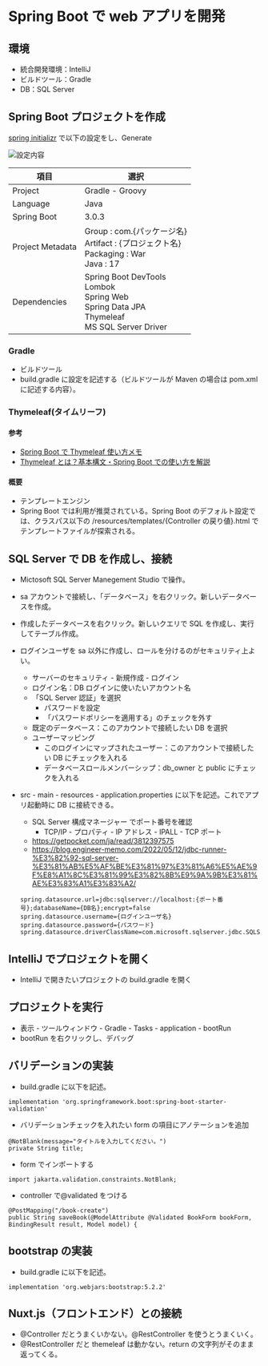 # Spring Boot で web アプリを開発

## 環境

- 統合開発環境：IntelliJ
- ビルドツール：Gradle
- DB：SQL Server

## Spring Boot プロジェクトを作成

[spring initializr](https://start.spring.io/) で以下の設定をし、Generate

![設定内容](/image/create_spring_boot_project.png)

| 項目             | 選択                                                                                                 |
| ---------------- | ---------------------------------------------------------------------------------------------------- |
| Project          | Gradle - Groovy                                                                                      |
| Language         | Java                                                                                                 |
| Spring Boot      | 3.0.3                                                                                                |
| Project Metadata | Group : com.{パッケージ名}<br>Artifact : {プロジェクト名}<br>Packaging : War<br>Java : 17            |
| Dependencies     | Spring Boot DevTools<br>Lombok<br>Spring Web<br>Spring Data JPA<br>Thymeleaf<br>MS SQL Server Driver |

### Gradle

- ビルドツール
- build.gradle に設定を記述する（ビルドツールが Maven の場合は pom.xml に記述する内容）。

### Thymeleaf(タイムリーフ)

#### 参考

- [Spring Boot で Thymeleaf 使い方メモ](https://qiita.com/opengl-8080/items/eb3bf3b5301bae398cc2)
- [Thymeleaf とは？基本構文・Spring Boot での使い方を解説](https://camp.trainocate.co.jp/magazine/about-thymeleaf/)

#### 概要

- テンプレートエンジン
- Spring Boot では利用が推奨されている。Spring Boot のデフォルト設定では、クラスパス以下の /resources/templates/{Controller の戻り値}.html でテンプレートファイルが探索される。

## SQL Server で DB を作成し、接続

- Mictosoft SQL Server Manegement Studio で操作。
- sa アカウントで接続し、「データベース」を右クリック。新しいデータベースを作成。
- 作成したデータベースを右クリック。新しいクエリで SQL を作成し、実行してテーブル作成。
- ログインユーザを sa 以外に作成し、ロールを分けるのがセキュリティ上よい。

  - サーバーのセキュリティ - 新規作成 - ログイン
  - ログイン名：DB ログインに使いたいアカウント名
  - 「SQL Server 認証」を選択
    - パスワードを設定
    - 「パスワードポリシーを適用する」のチェックを外す
  - 既定のデータベース：このアカウントで接続したい DB を選択
  - ユーザーマッピング
    - このログインにマップされたユーザー：このアカウントで接続したい DB にチェックを入れる
    - データベースロールメンバーシップ：db_owner と public にチェックを入れる

- src - main - resources - application.properties に以下を記述。これでアプリ起動時に DB に接続できる。

  - SQL Server 構成マネージャー でポート番号を確認
    - TCP/IP - プロパティ - IP アドレス - IPALL - TCP ポート
  - https://getpocket.com/ja/read/3812397575
  - https://blog.engineer-memo.com/2022/05/12/jdbc-runner-%E3%82%92-sql-server-%E3%81%AB%E5%AF%BE%E3%81%97%E3%81%A6%E5%AE%9F%E8%A1%8C%E3%81%99%E3%82%8B%E9%9A%9B%E3%81%AE%E3%83%A1%E3%83%A2/

  ```
  spring.datasource.url=jdbc:sqlserver://localhost:{ポート番号};databaseName={DB名};encrypt=false
  spring.datasource.username={ログインユーザ名}
  spring.datasource.password={パスワード}
  spring.datasource.driverClassName=com.microsoft.sqlserver.jdbc.SQLServerDriver
  ```

## IntelliJ でプロジェクトを開く

- IntelliJ で開きたいプロジェクトの build.gradle を開く

## プロジェクトを実行

- 表示 - ツールウィンドウ - Gradle - Tasks - application - bootRun
- bootRun を右クリックし、デバッグ

## バリデーションの実装

- build.gradle に以下を記述。

```
implementation 'org.springframework.boot:spring-boot-starter-validation'
```

- バリデーションチェックを入れたい form の項目にアノテーションを追加

```
@NotBlank(message="タイトルを入力してください。")
private String title;
```

- form でインポートする

```
import jakarta.validation.constraints.NotBlank;
```

- controller で@validated をつける

```
@PostMapping("/book-create")
public String saveBook(@ModelAttribute @Validated BookForm bookForm, BindingResult result, Model model) {

```

## bootstrap の実装

- build.gradle に以下を記述。

```
implementation 'org.webjars:bootstrap:5.2.2'
```

## Nuxt.js（フロントエンド）との接続

- @Controller だとうまくいかない。@RestController を使うとうまくいく。
- @RestController だと themeleaf は動かない。return の文字列がそのまま返ってくる。
